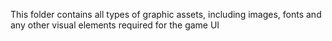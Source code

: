 This folder contains all types of graphic assets, including images, fonts and any other visual elements required for the game UI
